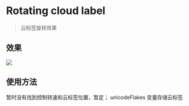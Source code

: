 # Rotating cloud label

>云标签旋转效果

## 效果

![](https://i.imgur.com/5uPPiRG.gif)

## 使用方法

暂时没有找到控制转速和云标签位置，暂定；
unicodeFlakes 变量存储云标签